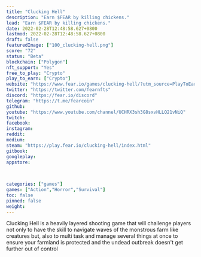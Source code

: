```yaml
---
title: "Clucking Hell"
description: "Earn $FEAR by killing chickens."
lead: "Earn $FEAR by killing chickens."
date: 2022-02-28T12:48:58.627+0800
lastmod: 2022-02-28T12:48:58.627+0800
draft: false
featuredImage: ["100_clucking-hell.png"]
score: "72"
status: "Beta"
blockchain: ["Polygon"]
nft_support: "Yes"
free_to_play: "Crypto"
play_to_earn: ["Crypto"]
website: "https://www.fear.io/games/clucking-hell/?utm_source=PlayToEarn.net&utm_medium=organic&utm_campaign=gamepage"
twitter: "https://twitter.com/fearnfts"
discord: "https://fear.io/discord"
telegram: "https://t.me/fearcoin"
github: 
youtube: "https://www.youtube.com/channel/UCHRX3sh3G8sxvHLLQ21vNiQ"
twitch: 
facebook: 
instagram: 
reddit: 
medium: 
steam: "https://play.fear.io/clucking-hell/index.html"
gitbook: 
googleplay: 
appstore: 

  
    
categories: ["games"]
games: ["Action","Horror","Survival"]
toc: false
pinned: false
weight: 
---
```

Clucking Hell is a heavily layered shooting game that will challenge players not only to have the skill to navigate waves of the monstrous farm like creatures but, also to multi task and manage several things at once to ensure your farmland is protected and the undead outbreak doesn't get further out of control
